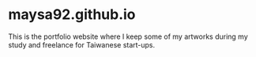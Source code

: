 # maysa92.github.io

This is the portfolio website where I keep some of my artworks during my study and freelance for Taiwanese start-ups. 
